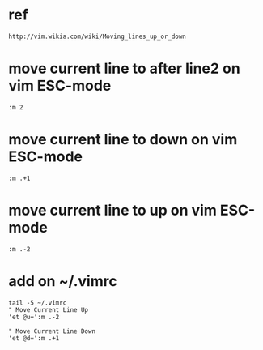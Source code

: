 # ref
```
http://vim.wikia.com/wiki/Moving_lines_up_or_down
```

# move current line to after line2 on vim ESC-mode
```
:m 2
```

# move current line to down on vim ESC-mode
```
:m .+1
```

# move current line to up on vim ESC-mode
```
:m .-2
```

# add on ~/.vimrc
```{bash}
tail -5 ~/.vimrc
" Move Current Line Up
'et @u=':m .-2

" Move Current Line Down
'et @d=':m .+1
```
